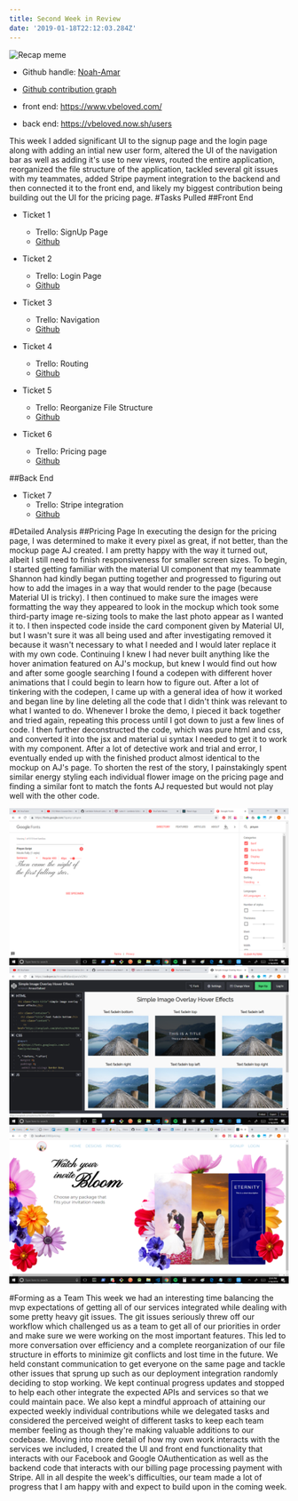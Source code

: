 ```yaml
---
title: Second Week in Review
date: '2019-01-18T22:12:03.284Z'
---
```


![Recap meme](https://img.memecdn.com/grind_o_2272209.jpg)

+ Github handle: [Noah-Amar](https://github.com/Noah-Amar)
+ [Github contribution graph](https://github.com/Lambda-School-Labs/labs9-wedding-site/graphs/contributors)

+ front end: https://www.vbeloved.com/
+ back end: https://vbeloved.now.sh/users

This week I added significant UI to the signup page and the login page along with adding an intial new user form, altered the UI of the navigation bar as well as adding it's use to new views, routed the entire application, reorganized the file structure of the application, tackled several git issues with my teammates, added Stripe payment integration to the backend and then connected it to the front end, and likely my biggest contribution being building out the UI for the pricing page. 
#Tasks Pulled
##Front End
+ Ticket 1
    + Trello: SignUp Page
    + [Github](https://github.com/Lambda-School-Labs/labs9-wedding-site/pull/26)

+ Ticket 2
    + Trello: Login Page
    + [Github](https://github.com/Lambda-School-Labs/labs9-wedding-site/pull/26)

+ Ticket 3
    + Trello: Navigation
    + [Github](https://github.com/Lambda-School-Labs/labs9-wedding-site/pull/32)

+ Ticket 4
    + Trello: Routing
    + [Github](https://github.com/Lambda-School-Labs/labs9-wedding-site/pull/24)

+ Ticket 5
    + Trello: Reorganize File Structure
    + [Github](https://github.com/Lambda-School-Labs/labs9-wedding-site/pull/35)

+ Ticket 6
    + Trello: Pricing page
    + [Github](https://github.com/Lambda-School-Labs/labs9-wedding-site/pull/40)

##Back End

+ Ticket 7
    + Trello: Stripe integration
    + [Github](https://github.com/Lambda-School-Labs/labs9-wedding-site/pull/51)

#Detailed Analysis
##Pricing Page
In executing the design for the pricing page, I was determined to make it every pixel as great, if not better, than the mockup page AJ created. I am pretty happy with the way it turned out, albeit I still need to finish responsiveness for smaller screen sizes. To begin, I started getting familiar with the material UI component that my teammate Shannon had kindly began putting together and progressed to figuring out how to add the images in a way that would render to the page (because Material UI is tricky). I then continued to make sure the images were formatting the way they appeared to look in the mockup which took some third-party image re-sizing tools to make the last photo appear as I wanted it to. I then inspected code inside the card component given by Material UI, but I wasn't sure it was all being used and after investigating removed it because it wasn't necessary to what I needed and I would later replace it with my own code. Continuing I knew I had never built anything like the hover animation featured on AJ's mockup, but knew I would find out how and after some google searching I found a codepen with different hover animations that I could begin to learn how to figure out. After a lot of tinkering with the codepen, I came up with a general idea of how it worked and began line by line deleting all the code that I didn't think was relevant to what I wanted to do. Whenever I broke the demo, I pieced it back together and tried again, repeating this process until I got down to just a few lines of code. I then further deconstructed the code, which was pure html and css, and converted it into the jsx and material ui syntax I needed to get it to work with my component. After a lot of detective work and trial and error, I eventually ended up with the finished product almost identical to the mockup on AJ's page. To shorten the rest of the story, I painstakingly spent similar energy styling each individual flower image on the pricing page and finding a similar font to match the fonts AJ requested but would not play well with the other code.


![Google Fonts](pinyonscript.png)
![Codepen demo](imageoverlay.png)
![Pricing Page](bloom.png)

#Forming as a Team
This week we had an interesting time balancing the mvp expectations of getting all of our services integrated while dealing with some pretty heavy git issues. The git issues seriously threw off our workflow which challenged us as a team to get all of our priorities in order and make sure we were working on the most important features. This led to more conversation over efficiency and a complete reorganization of our file structure in efforts to minimize git conflicts and lost time in the future. We held constant communication to get everyone on the same page and tackle other issues that sprung up such as our deployment integration randomly deciding to stop working. We kept continual progress updates and stopped to help each other integrate the expected APIs and services so that we could maintain pace. We also kept a mindful approach of attaining our expected weekly individual contributions while we delegated tasks and considered the perceived weight of different tasks to keep each team member feeling as though they're making valuable additions to our codebase. Moving into more detail of how my own work interacts with the services we included, I created the UI and front end functionality that interacts with our Facebook and Google OAuthentication as well as the backend code that interacts with our billing page processing payment with Stripe. All in all despite the week's difficulties, our team made a lot of progress that I am happy with and expect to build upon in the coming week.